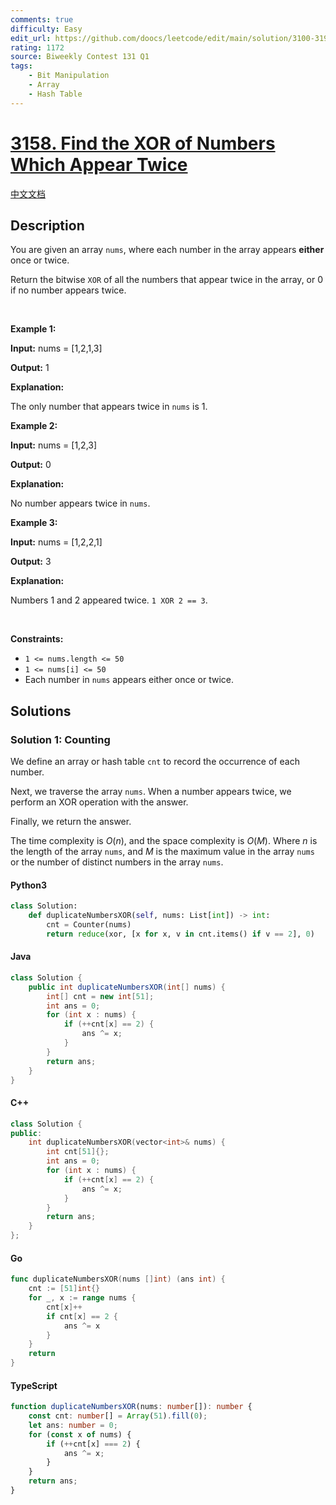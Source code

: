 ```yaml
---
comments: true
difficulty: Easy
edit_url: https://github.com/doocs/leetcode/edit/main/solution/3100-3199/3158.Find%20the%20XOR%20of%20Numbers%20Which%20Appear%20Twice/README_EN.md
rating: 1172
source: Biweekly Contest 131 Q1
tags:
    - Bit Manipulation
    - Array
    - Hash Table
---
```


<!-- problem:start -->

# [3158. Find the XOR of Numbers Which Appear Twice](https://leetcode.com/problems/find-the-xor-of-numbers-which-appear-twice)

[中文文档](/solution/3100-3199/3158.Find%20the%20XOR%20of%20Numbers%20Which%20Appear%20Twice/README.md)

## Description

<!-- description:start -->

<p>You are given an array <code>nums</code>, where each number in the array appears <strong>either</strong><em> </em>once<em> </em>or<em> </em>twice.</p>

<p>Return the bitwise<em> </em><code>XOR</code> of all the numbers that appear twice in the array, or 0 if no number appears twice.</p>

<p>&nbsp;</p>
<p><strong class="example">Example 1:</strong></p>

<div class="example-block">
<p><strong>Input:</strong> <span class="example-io">nums = [1,2,1,3]</span></p>

<p><strong>Output:</strong> <span class="example-io">1</span></p>

<p><strong>Explanation:</strong></p>

<p>The only number that appears twice in&nbsp;<code>nums</code>&nbsp;is 1.</p>
</div>

<p><strong class="example">Example 2:</strong></p>

<div class="example-block">
<p><strong>Input:</strong> <span class="example-io">nums = [1,2,3]</span></p>

<p><strong>Output:</strong> <span class="example-io">0</span></p>

<p><strong>Explanation:</strong></p>

<p>No number appears twice in&nbsp;<code>nums</code>.</p>
</div>

<p><strong class="example">Example 3:</strong></p>

<div class="example-block">
<p><strong>Input:</strong> <span class="example-io">nums = [1,2,2,1]</span></p>

<p><strong>Output:</strong> <span class="example-io">3</span></p>

<p><strong>Explanation:</strong></p>

<p>Numbers 1 and 2 appeared twice. <code>1 XOR 2 == 3</code>.</p>
</div>

<p>&nbsp;</p>
<p><strong>Constraints:</strong></p>

<ul>
	<li><code>1 &lt;= nums.length &lt;= 50</code></li>
	<li><code>1 &lt;= nums[i] &lt;= 50</code></li>
	<li>Each number in <code>nums</code> appears either once or twice.</li>
</ul>

<!-- description:end -->

## Solutions

<!-- solution:start -->

### Solution 1: Counting

We define an array or hash table `cnt` to record the occurrence of each number.

Next, we traverse the array `nums`. When a number appears twice, we perform an XOR operation with the answer.

Finally, we return the answer.

The time complexity is $O(n)$, and the space complexity is $O(M)$. Where $n$ is the length of the array `nums`, and $M$ is the maximum value in the array `nums` or the number of distinct numbers in the array `nums`.

<!-- tabs:start -->

#### Python3

```python
class Solution:
    def duplicateNumbersXOR(self, nums: List[int]) -> int:
        cnt = Counter(nums)
        return reduce(xor, [x for x, v in cnt.items() if v == 2], 0)
```

#### Java

```java
class Solution {
    public int duplicateNumbersXOR(int[] nums) {
        int[] cnt = new int[51];
        int ans = 0;
        for (int x : nums) {
            if (++cnt[x] == 2) {
                ans ^= x;
            }
        }
        return ans;
    }
}
```

#### C++

```cpp
class Solution {
public:
    int duplicateNumbersXOR(vector<int>& nums) {
        int cnt[51]{};
        int ans = 0;
        for (int x : nums) {
            if (++cnt[x] == 2) {
                ans ^= x;
            }
        }
        return ans;
    }
};
```

#### Go

```go
func duplicateNumbersXOR(nums []int) (ans int) {
	cnt := [51]int{}
	for _, x := range nums {
		cnt[x]++
		if cnt[x] == 2 {
			ans ^= x
		}
	}
	return
}
```

#### TypeScript

```ts
function duplicateNumbersXOR(nums: number[]): number {
    const cnt: number[] = Array(51).fill(0);
    let ans: number = 0;
    for (const x of nums) {
        if (++cnt[x] === 2) {
            ans ^= x;
        }
    }
    return ans;
}
```

<!-- tabs:end -->

<!-- solution:end -->

<!-- problem:end -->
